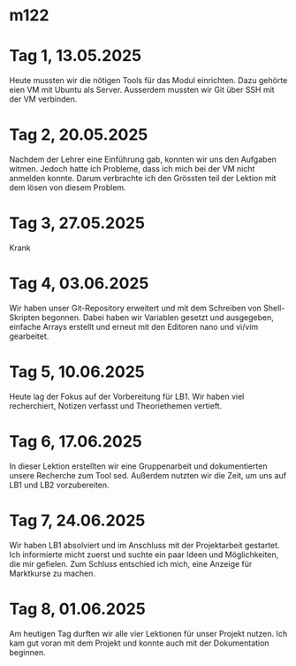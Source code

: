 # m122

# Tag 1, 13.05.2025

Heute mussten wir die nötigen Tools für das Modul einrichten. Dazu gehörte eien VM mit Ubuntu als Server. Ausserdem mussten wir Git über SSH mit der VM verbinden.


# Tag 2, 20.05.2025

Nachdem der Lehrer eine Einführung gab, konnten wir uns den Aufgaben witmen. Jedoch hatte ich Probleme, dass ich mich bei der VM nicht anmelden konnte. Darum verbrachte ich den Grössten teil der Lektion mit dem lösen von diesem Problem.


# Tag 3, 27.05.2025

Krank

# Tag 4, 03.06.2025

Wir haben unser Git-Repository erweitert und mit dem Schreiben von Shell-Skripten begonnen. Dabei haben wir Variablen gesetzt und ausgegeben, einfache Arrays erstellt und erneut mit den Editoren nano und vi/vim gearbeitet.


# Tag 5, 10.06.2025

Heute lag der Fokus auf der Vorbereitung für LB1. Wir haben viel recherchiert, Notizen verfasst und Theoriethemen vertieft.


# Tag 6, 17.06.2025

In dieser Lektion erstellten wir eine Gruppenarbeit und dokumentierten unsere Recherche zum Tool sed. Außerdem nutzten wir die Zeit, um uns auf LB1 und LB2 vorzubereiten.


# Tag 7, 24.06.2025

Wir haben LB1 absolviert und im Anschluss mit der Projektarbeit gestartet. Ich informierte micht zuerst und suchte ein paar Ideen und Möglichkeiten, die mir gefielen. Zum Schluss entschied ich mich, eine Anzeige für Marktkurse zu machen.


# Tag 8, 01.06.2025

Am heutigen Tag durften wir alle vier Lektionen für unser Projekt nutzen. Ich kam gut voran mit dem Projekt und konnte auch mit der Dokumentation beginnen.
